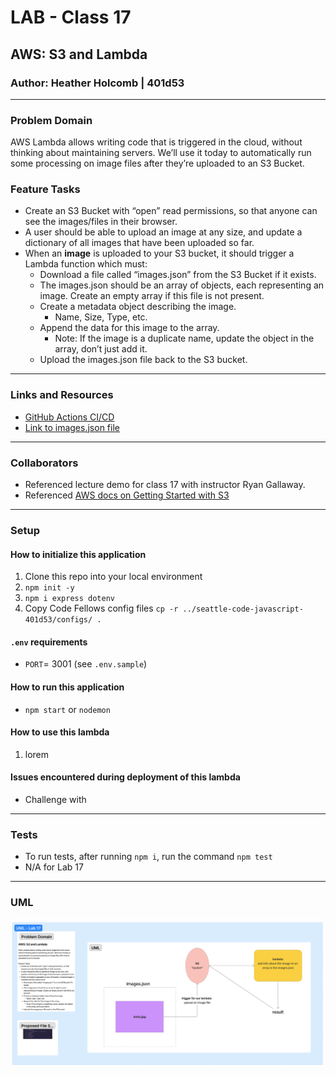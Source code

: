 # LAB - Class 17

## AWS: S3 and Lambda
### Author: Heather Holcomb | 401d53

***

### Problem Domain

  AWS Lambda allows writing code that is triggered in the cloud, without thinking about maintaining servers. We’ll use it today to automatically run some processing on image files after they’re uploaded to an S3 Bucket.

### Feature Tasks
- Create an S3 Bucket with “open” read permissions, so that anyone can see the images/files in their browser.
- A user should be able to upload an image at any size, and update a dictionary of all images that have been uploaded so far.
- When an **image** is uploaded to your S3 bucket, it should trigger a Lambda function which must:
  - Download a file called “images.json” from the S3 Bucket if it exists.
  - The images.json should be an array of objects, each representing an image. Create an empty array if this file is not present.
  - Create a metadata object describing the image.
    - Name, Size, Type, etc.
  - Append the data for this image to the array.
    - Note: If the image is a duplicate name, update the object in the array, don’t just add it.
  - Upload the images.json file back to the S3 bucket.

***

### Links and Resources

- [GitHub Actions CI/CD](https://github.com/holcombheather/image-lambda/actions)
- [Link to images.json file]()

***

### Collaborators

- Referenced lecture demo for class 17 with instructor Ryan Gallaway.
- Referenced [AWS docs on Getting Started with S3](https://docs.aws.amazon.com/AmazonS3/latest/userguide/creating-bucket.html)

***

### Setup

#### How to initialize this application
1. Clone this repo into your local environment
2. `npm init -y`
3. `npm i express dotenv`
4. Copy Code Fellows config files `cp -r ../seattle-code-javascript-401d53/configs/ .`

#### `.env` requirements

- `PORT`= 3001  (see `.env.sample`)

#### How to run this application

- `npm start` or `nodemon`

#### How to use this lambda

1. lorem

#### Issues encountered during deployment of this lambda

- Challenge with

***

### Tests

- To run tests, after running `npm i`, run the command `npm test`
- N/A for Lab 17

***

### UML

![UML image](assets/UML_lab17.png)

